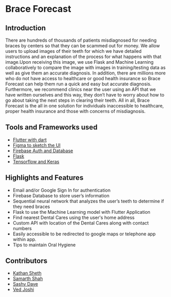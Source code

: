 # Brace Forecast

## Introduction

There are hundreds of thousands of patients misdiagnosed for needing braces by centers so that they can be scammed out for money. We allow users to upload images of their teeth for which we have detailed instructions and an explanation of the process for what happens with that image.Upon receiving this image, we use Flask and Machine Learning collaboratively to compare the image with images in training/testing data as well as give them an accurate diagnosis. In addition, there are millions more who do not have access to healthcare or good health insurance so Brace Forecast can help them run a quick and easy but accurate diagnosis. Furthermore, we recommend clinics near the user using an API that we have written ourselves and this way, they don’t have to worry about how to go about taking the next steps in clearing their teeth. All in all, Brace Forecast is the all in one solution for individuals inaccessible to healthcare, proper health insurance and those with concerns of misdiagnosis.


## Tools and Frameworks used

* [Flutter with dart](https://flutter.dev/)
* [Figma to sketch the UI](https://www.figma.com)
* [Firebase Auth and Database](https://firebase.google.com/)
* [Flask](https://flask.palletsprojects.com/en/1.1.x/)
* [Tensorflow and Keras](https://www.tensorflow.org/)


## Highlights and Features

* Email and/or Google Sign In for authentication
* Firebase Database to store user’s information
* Sequential neural network that analyzes the user’s teeth to determine if they need braces 
* Flask to use the Machine Learning model with Flutter Application
* Find nearest Dental Cares using the user's home address
* Custom API with location of the Dental Cares along with contact numbers
* Easily accessible to be redirected to google maps or telephone app within app.
* Tips to maintain Oral Hygiene 

## Contributors

* [Kathan Sheth](https://github.com/kathansheth04)
* [Samarth Shah](https://github.com/Samarth314)
* [Sashv Dave](https://github.com/SashvDave)
* [Ved Joshi](https://github.com/Ved-Joshi)

